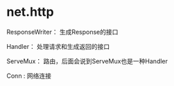 # net.http

ResponseWriter： 生成Response的接口

Handler： 处理请求和生成返回的接口

ServeMux： 路由，后面会说到ServeMux也是一种Handler

Conn : 网络连接